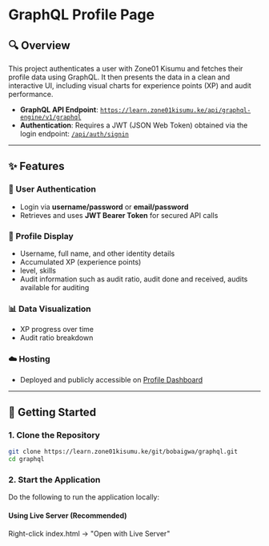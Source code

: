 # GraphQL Profile Page
## 🔍 Overview

This project authenticates a user with Zone01 Kisumu and fetches their profile data using GraphQL. It then presents the data in a clean and interactive UI, including visual charts for experience points (XP) and audit performance.

- **GraphQL API Endpoint**: [`https://learn.zone01kisumu.ke/api/graphql-engine/v1/graphql`](https://learn.zone01kisumu.ke/api/graphql-engine/v1/graphql)  
- **Authentication**: Requires a JWT (JSON Web Token) obtained via the login endpoint: [`/api/auth/signin`](https://learn.zone01kisumu.ke/api/auth/signin)

---

## ✨ Features

### 🔐 User Authentication
- Login via **username/password** or **email/password**
- Retrieves and uses **JWT Bearer Token** for secured API calls

### 👤 Profile Display
- Username, full name, and other identity details
- Accumulated XP (experience points)
- level, skills
- Audit information such as audit ratio, audit done and received, audits available for auditing

### 📊 Data Visualization
- XP progress over time
- Audit ratio breakdown

### ☁️ Hosting
- Deployed and publicly accessible on [Profile Dashboard](https://brace1000.github.io/graphql/)

---

## 🚀 Getting Started

### 1. Clone the Repository

```bash
git clone https://learn.zone01kisumu.ke/git/bobaigwa/graphql.git
cd graphql
```
### 2. Start the Application

Do the following to run the application locally:

#### Using Live Server (Recommended)
Right-click index.html → "Open with Live Server"